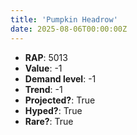 ```yaml
---
title: 'Pumpkin Headrow'
date: 2025-08-06T00:00:00Z
---
```

- **RAP**: 5013
- **Value**: -1
- **Demand level**: -1
- **Trend**: -1
- **Projected?**: True
- **Hyped?**: True
- **Rare?**: True
